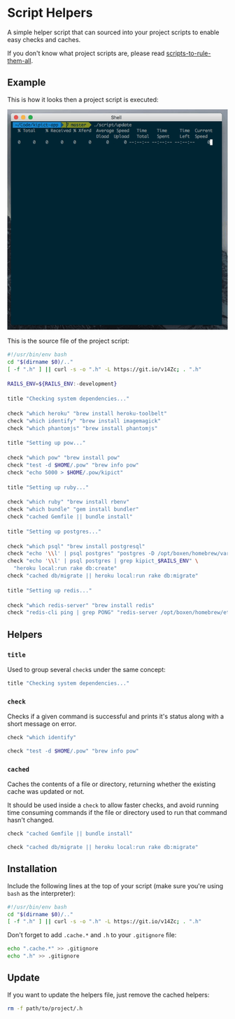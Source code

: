 # Script Helpers

A simple helper script that can sourced into your project scripts to
enable easy checks and caches.

If you don't know what project scripts are, please read
[scripts-to-rule-them-all](https://github.com/github/scripts-to-rule-them-all).

## Example

This is how it looks then a project script is executed:

![screencast](images/screencast.gif)

This is the source file of the project script:

```bash
#!/usr/bin/env bash
cd "$(dirname $0)/.."
[ -f ".h" ] || curl -s -o ".h" -L https://git.io/v14Zc; . ".h"

RAILS_ENV=${RAILS_ENV:-development}

title "Checking system dependencies..."

check "which heroku" "brew install heroku-toolbelt"
check "which identify" "brew install imagemagick"
check "which phantomjs" "brew install phantomjs"

title "Setting up pow..."

check "which pow" "brew install pow"
check "test -d $HOME/.pow" "brew info pow"
check "echo 5000 > $HOME/.pow/kipict"

title "Setting up ruby..."

check "which ruby" "brew install rbenv"
check "which bundle" "gem install bundler"
check "cached Gemfile || bundle install"

title "Setting up postgres..."

check "which psql" "brew install postgresql"
check "echo '\\l' | psql postgres" "postgres -D /opt/boxen/homebrew/var/postgres"
check "echo '\\l' | psql postgres | grep kipict_$RAILS_ENV" \
  "heroku local:run rake db:create"
check "cached db/migrate || heroku local:run rake db:migrate"

title "Setting up redis..."

check "which redis-server" "brew install redis"
check "redis-cli ping | grep PONG" "redis-server /opt/boxen/homebrew/etc/redis.conf"
```

## Helpers

### `title`

Used to group several `check`s under the same concept:

```bash
title "Checking system dependencies..."
```

### `check`

Checks if a given command is successful and prints it's status along
with a short message on error.

```bash
check "which identify"
```

```bash
check "test -d $HOME/.pow" "brew info pow"
```

### `cached`

Caches the contents of a file or directory, returning whether the
existing cache was updated or not.

It should be used inside a `check` to allow faster checks, and avoid
running time consuming commands if the file or directory used to run
that command hasn't changed.

```bash
check "cached Gemfile || bundle install"
```

```bash
check "cached db/migrate || heroku local:run rake db:migrate"
```

## Installation

Include the following lines at the top of your script (make sure you're
using `bash` as the interpreter):

```bash
#!/usr/bin/env bash
cd "$(dirname $0)/.."
[ -f ".h" ] || curl -s -o ".h" -L https://git.io/v14Zc; . ".h"
```

Don't forget to add `.cache.*` and `.h` to your `.gitignore` file:

```bash
echo ".cache.*" >> .gitignore
echo ".h" >> .gitignore
```

## Update

If you want to update the helpers file, just remove the cached helpers:

```bash
rm -f path/to/project/.h
```
